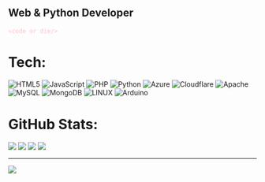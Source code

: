 


## Web & Python Developer
<font color="pink">`<code or die/>` </font>


# Tech:
![HTML5](https://img.shields.io/badge/html5-%23E34F26.svg?style=for-the-badge&logo=html5&logoColor=white) ![JavaScript](https://img.shields.io/badge/javascript-%23323330.svg?style=for-the-badge&logo=javascript&logoColor=%23F7DF1E) ![PHP](https://img.shields.io/badge/php-%23777BB4.svg?style=for-the-badge&logo=php&logoColor=white) ![Python](https://img.shields.io/badge/python-3670A0?style=for-the-badge&logo=python&logoColor=ffdd54) ![Azure](https://img.shields.io/badge/azure-%230072C6.svg?style=for-the-badge&logo=azure-devops&logoColor=white) ![Cloudflare](https://img.shields.io/badge/Cloudflare-F38020?style=for-the-badge&logo=Cloudflare&logoColor=white) ![Apache](https://img.shields.io/badge/apache-%23D42029.svg?style=for-the-badge&logo=apache&logoColor=white) ![MySQL](https://img.shields.io/badge/mysql-%2300f.svg?style=for-the-badge&logo=mysql&logoColor=white) ![MongoDB](https://img.shields.io/badge/MongoDB-%234ea94b.svg?style=for-the-badge&logo=mongodb&logoColor=white) ![LINUX](https://img.shields.io/badge/Linux-FCC624?style=for-the-badge&logo=linux&logoColor=black) ![Arduino](https://img.shields.io/badge/-Arduino-00979D?style=for-the-badge&logo=Arduino&logoColor=white)
# GitHub Stats:
![](https://github-readme-stats.vercel.app/api?username=eaglethedev&theme=dark&hide_border=false&include_all_commits=true&count_private=true)
![](https://github-readme-streak-stats.herokuapp.com/?user=eaglethedev&theme=dark&hide_border=false)
![](https://github-readme-stats.vercel.app/api/top-langs/?username=eaglethedev&theme=dark&hide_border=false&include_all_commits=true&count_private=true&layout=compact)
![](https://github-readme-stats.vercel.app/api?username=eaglethedev&theme=dark&hide_border=false&include_all_commits=true&count_private=true)

---
[![](https://visitcount.itsvg.in/api?id=eaglethedev&icon=0&color=0)](https://visitcount.itsvg.in)

<!-- Proudly created with GPRM ( https://gprm.itsvg.in ) -->
